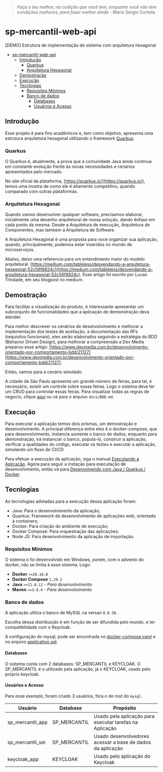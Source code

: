 > *Faça o teu melhor, na codição que você tem, enquanto você não tem condições melhores, para fazer melhor ainda* - Mario Sergio Cortella

# sp-mercantil-web-api
[DEMO] Estrutura de implementação de sistema com arquitetura hexagonal 

- [sp-mercantil-web-api](#sp-mercantil-web-api)
  - [Introdução](#introdução)
    - [Quarkus](#quarkus)
    - [Arquitetura Hexagonal](#arquitetura-hexagonal)
  - [Demostração](#demostração)
  - [Execução](#execução)
  - [Tecnlogias](#tecnlogias)
    - [Requisitos Mínimos](#requisitos-mínimos)
    - [Banco de dados](#banco-de-dados)
      - [Databases](#databases)
      - [Usuários e Acesso](#usuários-e-acesso)

## Introdução

Esse projeto é para fins acadêmicos e, tem como objetivo, apresenta uma estrutura arquitetura hexagonal utilizando o framework [Quarkus](https://quarkus.io/).

### Quarkus

O Quarkus é, atualmente, a prova que a comunidade Java ainda continua em constante evolução frente às novas necessidades e cenários apresentados pelo mercado.

No site oficial da plataforma, [https://quarkus.io/](https://quarkus.io/), temos uma mostra de como ele é altamente competitivo, quando comparado com outras plataformas.

### Arquitetura Hexagonal

Quando vamos desenvolver qualquer software, precisamos elaborar, inicialmente uma desenho arquitetural de nossa solução, dando ênfase em cada ponto da mesma. Desde a Arquitetura de execução, Arquitetura de Componentes, mas tambem a Arquitetura de Software. 

A Arquitetura Hexagonal é uma proposta para voce organizar sua aplicação, quando, principalmente, podemos estar inseridos no mundo de microserviços.

Abaixo, deixo uma referencia para um entendimento maior do modelo arquitetural.
[https://medium.com/tableless/desvendando-a-arquitetura-hexagonal-52c56f8824c](https://medium.com/tableless/desvendando-a-arquitetura-hexagonal-52c56f8824c). Esse artigo foi escrito por Lucas Trindade, em seu blogpost no medium.

## Demostração

Para facilitar a visualização do produto, é interessante apresentar um subconjunto de funcionalidades que a aplicação de demonstração deva atender.

Para melhor descrever os cenários de desenvolvimento e melhorar a implementação dos testes de aceitação, a documentação das RFs (requisitos funcionais), eles serão elaborados seguindo a estratégia do BDD (Behavior Driven Design), para melhorar a compreensão a Dev Media preparou esse artigo: [https://www.devmedia.com.br/desenvolvimento-orientado-por-comportamento-bdd/21127](https://www.devmedia.com.br/desenvolvimento-orientado-por-comportamento-bdd/21127).

Então, vamos para a cenário simulado.

A cidade de São Paulo apresenta um grande número de feiras, para tal, é necessário, existir um controle sobre essas feiras. Logo o sistema deve ter um CRUD para controlar essas feiras. Para visualizar todas as regras de negocio, clique [aqui](./docs/BDD.md) ou vá para o arquivo `docs/BDD.md`.

## Execução

Para executar a aplicação temos dois prismas, um demostração e desenvolvimento. A principal diferença entre eles é o docker-compose, que para desenvolvimento, instancia somente o banco de dados, enquanto para demonstração, irá instanciar o banco, popula-lo, construir a aplicação, verificar a qualidades do código, executar os testes e executar a aplicação, simulando um fluxo de CI/CD.

Para efetuar a execução da aplicação, siga o manual [Executando a Aplicação](./docs/IT_Executando_Aplicacao.md). Agora para seguir a instação para executação de desenvolvimento, então vá para [Desenvolvendo com Java / Quarkus / Docker](./docs/IT_Desenvolvimento.md).


## Tecnlogias

As tecnologias adotadas para a execução dessa aplicação foram:

- Java: Para o desenvolvimento da aplicação;
- Quarkus: Framework de desenvolvimento de aplicações web, orientado à containers;
- Docker: Para criação do ambiente de execução;
- Docker Compose: Para orquestração das aplicações;
- Node JS: Para desenvolvimento da aplicação de importação.

### Requisitos Mínimos

O sistema o foi desenvolvido em Windows, porem, com o advento do docker, não se limita à esse sistema.
Logo:

- **Docker** `>=20.10.8`
- **Docker Compose**  `1.29.2`
- **Java** `>=11.0.12` - *Para desenvolvimento*
- **Maven** `>=3.8.4` - *Para desenvolvimento*


### Banco de dados

A aplicação utiliza o banco de MySQL na versao `8.0.30`.

Escolha dessa distribuição é em função de ser difundida pelo mundo, e ter compatibilidade com o Keycloak.

A configuração do mysql, pode ser encontrada no [docker-compose.yaml](./docker-compose.yaml) e no arquivo [application.sql](db/application.sql).

#### Databases

O sistema conta com 2 databases: SP_MERCANTIL e KEYCLOAK. O SP_MERCANTIL é o utilizado pela aplicação, já o KEYCLOAK, usado pelo próprio keycloak.

#### Usuários e Acesso

Para esse exemplo, foram criado 3 usuários, fora o de root do `mysql`. 

| Usuário          | Database     | Propósito                                                  |
|------------------|--------------|------------------------------------------------------------|
| sp_mercantil_app | SP_MERCANTIL | Usado pela aplicação para executar tarefas na Aplicação    |
| sp_mercantil_sel | SP_MERCANTIL | Usado desenvolvedores acessar a base de dados da aplicação |
| keycloak_app     | KEYCLOAK     | Usado pelo aplicação do Keycloak                           |
